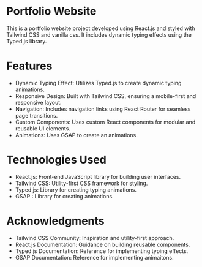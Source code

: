 # Portfolio Website

This is a portfolio website project developed using React.js and styled with Tailwind CSS and vanilla css. It includes dynamic typing effects using the Typed.js library.

# Features

- Dynamic Typing Effect: Utilizes Typed.js to create dynamic typing animations.
- Responsive Design: Built with Tailwind CSS, ensuring a mobile-first and responsive layout.
- Navigation: Includes navigation links using React Router for seamless page transitions.
- Custom Components: Uses custom React components for modular and reusable UI elements.
- Animations: Uses GSAP to create an animations.

# Technologies Used

- React.js: Front-end JavaScript library for building user interfaces.
- Tailwind CSS: Utility-first CSS framework for styling.
- Typed.js: Library for creating typing animations.
- GSAP : Library for creating animations.

# Acknowledgments

- Tailwind CSS Community: Inspiration and utility-first approach.
- React.js Documentation: Guidance on building reusable components.
- Typed.js Documentation: Reference for implementing typing effects.
- GSAP Documentation: Reference for implementing animaitons.
